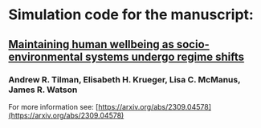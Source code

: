 # Simulation code for the manuscript:
## [Maintaining human wellbeing as socio-environmental systems undergo regime shifts](https://arxiv.org/abs/2309.04578)
### Andrew R. Tilman, Elisabeth H. Krueger, Lisa C. McManus, James R. Watson
For more information see: [https://arxiv.org/abs/2309.04578](https://arxiv.org/abs/2309.04578)
